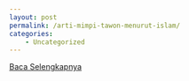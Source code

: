 ```yaml
---
layout: post
permalink: /arti-mimpi-tawon-menurut-islam/
categories:
    - Uncategorized
---
```


[Baca Selengkapnya](/10)